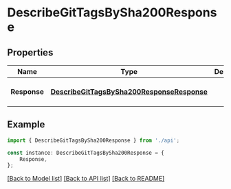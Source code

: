 # DescribeGitTagsBySha200Response


## Properties

Name | Type | Description | Notes
------------ | ------------- | ------------- | -------------
**Response** | [**DescribeGitTagsBySha200ResponseResponse**](DescribeGitTagsBySha200ResponseResponse.md) |  | [optional] [default to undefined]

## Example

```typescript
import { DescribeGitTagsBySha200Response } from './api';

const instance: DescribeGitTagsBySha200Response = {
    Response,
};
```

[[Back to Model list]](../README.md#documentation-for-models) [[Back to API list]](../README.md#documentation-for-api-endpoints) [[Back to README]](../README.md)
